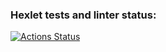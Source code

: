 ### Hexlet tests and linter status:
[![Actions Status](https://github.com/ArtMan-8/java-project-72/actions/workflows/hexlet-check.yml/badge.svg)](https://github.com/ArtMan-8/java-project-72/actions)